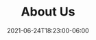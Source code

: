 ---
title: "About Us"
date: 2021-06-24T18:23:00-06:00
heading : "Bloom and Blossom Lactation. A boutique lactation consulting service."
description : "We focus on helping mothers and their families care for their babies.  We encourage breastfeeding, but understand it is not for everyone, helping breastfed, bottle fed, and formula fed babies alike."
expertise_title: "Self-pay Fees"
expertise_sectors: ["First Appointment (90 minutes) - $150", "Follow up appointments (60 minutes) - $100", "Twin Consultation (Initial) - $200", "Twin (Follow up) - $150", "Telehealth (Initial) - $125", "Telehealth (Follow up) - $75"]

---